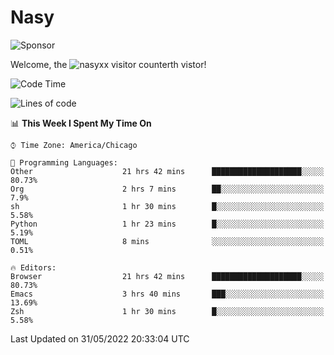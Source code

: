# Nasy

<!--
<p align="center">
<img height="200" src="https://github-readme-stats.vercel.app/api?username=nasyxx&count_private=true&show_icons=true&theme=dracula&include_all_commits=true"/>
<img height="200" src="https://github-readme-stats.vercel.app/api/top-langs/?username=nasyxx&theme=dracula&hide=html,jupyter+notebook&count_private=true&show_icons=true"/>
</p>

  
----------------
-->

![Sponsor](https://img.shields.io/static/v1.svg?label=Sponsor&message=%E2%9D%A4&logo=GitHub&style=flat&color=pink)
 
Welcome, the ![nasyxx visitor counter](https://count.getloli.com/get/@nasyxx?theme=rule34)th vistor!
 
<!--START_SECTION:waka-->
![Code Time](http://img.shields.io/badge/Code%20Time-2%2C442%20hrs%2054%20mins-blue)

![Lines of code](https://img.shields.io/badge/From%20Hello%20World%20I%27ve%20Written-5%20Million%20lines%20of%20code-blue)

📊 **This Week I Spent My Time On** 

```text
⌚︎ Time Zone: America/Chicago

💬 Programming Languages: 
Other                    21 hrs 42 mins      ████████████████████░░░░░   80.73% 
Org                      2 hrs 7 mins        ██░░░░░░░░░░░░░░░░░░░░░░░   7.9% 
sh                       1 hr 30 mins        █░░░░░░░░░░░░░░░░░░░░░░░░   5.58% 
Python                   1 hr 23 mins        █░░░░░░░░░░░░░░░░░░░░░░░░   5.19% 
TOML                     8 mins              ░░░░░░░░░░░░░░░░░░░░░░░░░   0.51%

🔥 Editors: 
Browser                  21 hrs 42 mins      ████████████████████░░░░░   80.73% 
Emacs                    3 hrs 40 mins       ███░░░░░░░░░░░░░░░░░░░░░░   13.69% 
Zsh                      1 hr 30 mins        █░░░░░░░░░░░░░░░░░░░░░░░░   5.58%

```


 Last Updated on 31/05/2022 20:33:04 UTC
<!--END_SECTION:waka-->

<!-- ![visitors](https://visitor-badge.laobi.icu/badge?page_id=nasyxx.nasyxx) -->
